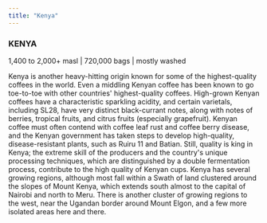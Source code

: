 ```yaml
---
title: "Kenya"
---
```

### KENYA

1,400 to 2,000+ masl | 720,000 bags | mostly washed

Kenya is another heavy-hitting origin known for some of the highest-quality coffees in the world. Even a middling Kenyan coffee has been known to go toe-to-toe with other countries' highest-quality coffees. High-grown Kenyan coffees have a characteristic sparkling acidity, and certain varietals, including SL28, have very distinct black-currant notes, along with notes of berries, tropical fruits, and citrus fruits (especially grapefruit). Kenyan coffee must often contend with coffee leaf rust and coffee berry disease, and the Kenyan government has taken steps to develop high-quality, disease-resistant plants, such as Ruiru 11 and Batian. Still, quality is king in Kenya; the extreme skill of the producers and the country's unique processing techniques, which are distinguished by a double fermentation process, contribute to the high quality of Kenyan cups. Kenya has several growing regions, although most fall within a Swath of land clustered around the slopes of Mount Kenya, which extends south almost to the capital of Nairobi and north to Meru. There is another cluster of growing regions to the west, near the Ugandan border around Mount Elgon, and a few more isolated areas here and there.
